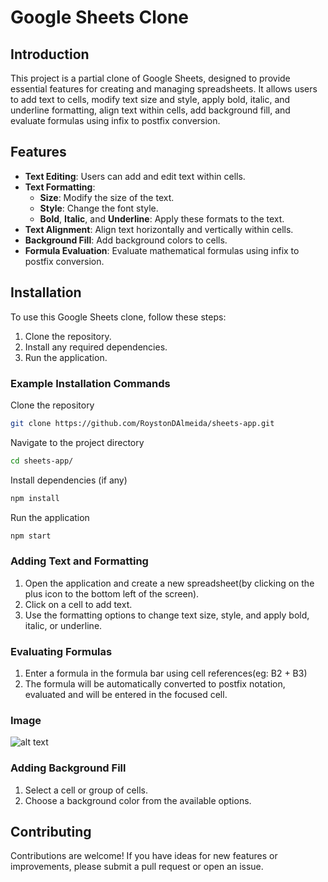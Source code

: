 # Google Sheets Clone

## Introduction

This project is a partial clone of Google Sheets, designed to provide essential features for creating and managing spreadsheets. It allows users to add text to cells, modify text size and style, apply bold, italic, and underline formatting, align text within cells, add background fill, and evaluate formulas using infix to postfix conversion.

## Features

- **Text Editing**: Users can add and edit text within cells.
- **Text Formatting**:
  - **Size**: Modify the size of the text.
  - **Style**: Change the font style.
  - **Bold**, **Italic**, and **Underline**: Apply these formats to the text.
- **Text Alignment**: Align text horizontally and vertically within cells.
- **Background Fill**: Add background colors to cells.
- **Formula Evaluation**: Evaluate mathematical formulas using infix to postfix conversion.

## Installation

To use this Google Sheets clone, follow these steps:

1. Clone the repository.
2. Install any required dependencies.
3. Run the application.

### Example Installation Commands

Clone the repository
```bash
git clone https://github.com/RoystonDAlmeida/sheets-app.git
```

Navigate to the project directory
```bash
cd sheets-app/
```

Install dependencies (if any)
```bash
npm install
```

Run the application
```bash
npm start
```

### Adding Text and Formatting

1. Open the application and create a new spreadsheet(by clicking on the plus icon to the bottom left of the screen).
2. Click on a cell to add text.
3. Use the formatting options to change text size, style, and apply bold, italic, or underline.

### Evaluating Formulas

1. Enter a formula in the formula bar using cell references(eg: B2 + B3)
2. The formula will be automatically converted to postfix notation, evaluated and will be entered in the focused cell.

### Image

![alt text](<Screenshot from 2025-03-08 22-58-07.png>)

### Adding Background Fill

1. Select a cell or group of cells.
2. Choose a background color from the available options.

## Contributing

Contributions are welcome! If you have ideas for new features or improvements, please submit a pull request or open an issue.